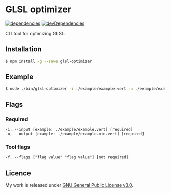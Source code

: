 # GLSL optimizer

[![dependencies](https://david-dm.org/timvanscherpenzeel/glsl-optimizer.svg)](https://david-dm.org/timvanscherpenzeel/glsl-optimizer)
[![devDependencies](https://david-dm.org/timvanscherpenzeel/glsl-optimizer/dev-status.svg)](https://david-dm.org/timvanscherpenzeel/glsl-optimizer#info=devDependencies)

CLI tool for optimizing GLSL.

## Installation

```sh
$ npm install -g --save glsl-optimizer
```

## Example

```sh
$ node ./bin/glsl-optimizer -i ./example/example.vert -o ./example/example.min.vert
```

## Flags

### Required
	-i, --input [example: ./example/example.vert] [required]
	-o, --output [example: ./example/example.min.vert] [required]

### Tool flags
	-f, --flags ["flag value" "flag value"] [not required]

## Licence

My work is released under [GNU General Public License v3.0](https://raw.githubusercontent.com/TimvanScherpenzeel/glsl-optimizer/master/LICENSE).
